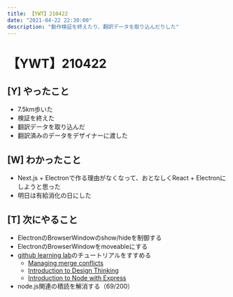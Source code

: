 ```yaml
---
title: 【YWT】210422
date: "2021-04-22 22:30:00"
description: "動作検証を終えたり、翻訳データを取り込んだりした"
---
```


# 【YWT】210422

## [Y] やったこと

- 7.5km歩いた
- 検証を終えた
- 翻訳データを取り込んだ
- 翻訳済みのデータをデザイナーに渡した

## [W] わかったこと

- Next.js + Electronで作る理由がなくなって、おとなしくReact + Electronにしようと思った
- 明日は有給消化の日にした

## [T] 次にやること

- ElectronのBrowserWindowのshow/hideを制御する
- ElectronのBrowserWindowをmoveableにする
- [github learning lab](https://lab.github.com/githubtraining)のチュートリアルをすすめる
  - [Managing merge conflicts](https://lab.github.com/githubtraining/managing-merge-conflicts)
  - [Introduction to Design Thinking](https://lab.github.com/githubtraining/introduction-to-design-thinking)
  - [Introduction to Node with Express](https://lab.github.com/everydeveloper/introduction-to-node-with-express)
- node.js関連の積読を解消する（69/200）
